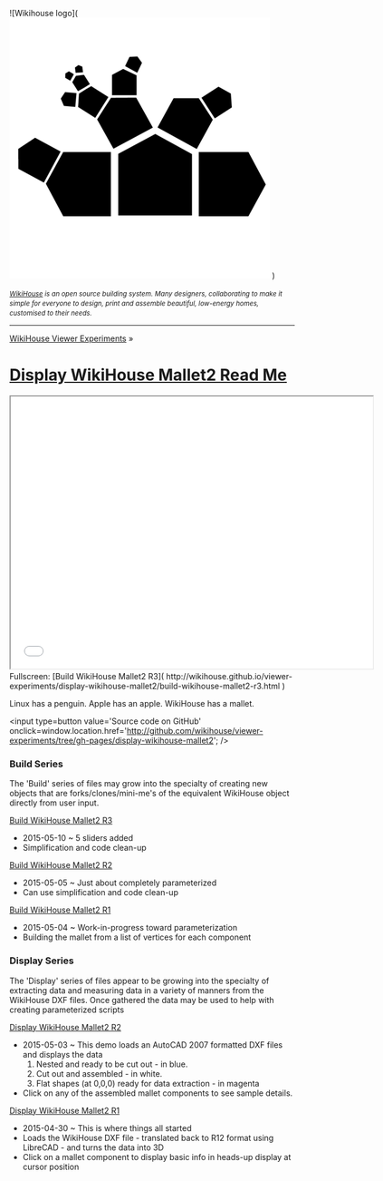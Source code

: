 
![Wikihouse logo]( ![Wikihouse logo]( ../wikihouse-logo.png ) )

_<small>[WikiHouse]( http://www.wikihouse.cc/ ) is an open source building system. Many designers, collaborating to make it simple for everyone to design, print and assemble beautiful, low-energy homes, customised to their needs.</small>_
***
[WikiHouse Viewer Experiments]( http://wikihouse.github.io/viewer-experiments/index.html ) &raquo;

[Display WikiHouse Mallet2 Read Me]( index.html )
===

<span style=display:none; >[View as web page]( http://wikihouse.github.io/viewer-experiments/display-wikihouse-mallet2/ "view the files as apps." ) </span>

<iframe src=build-wikihouse-mallet2-r3.html width=640 height=480></iframe>
Fullscreen: [Build WikiHouse Mallet2 R3]( http://wikihouse.github.io/viewer-experiments/display-wikihouse-mallet2/build-wikihouse-mallet2-r3.html )

Linux has a penguin. Apple has an apple. WikiHouse has a mallet.

<input type=button value='Source code on GitHub' onclick=window.location.href='http://github.com/wikihouse/viewer-experiments/tree/gh-pages/display-wikihouse-mallet2'; />


### Build Series
The 'Build' series of files may grow into the specialty of creating new objects that are forks/clones/mini-me's
of the equivalent WikiHouse object directly from user input.

[Build WikiHouse Mallet2 R3]( http://wikihouse.github.io/viewer-experiments/display-wikihouse-mallet2/build-wikihouse-mallet2-r3.html )

* 2015-05-10 ~ 5 sliders added
* Simplification and code clean-up


[Build WikiHouse Mallet2 R2]( http://wikihouse.github.io/viewer-experiments/display-wikihouse-mallet2/build-wikihouse-mallet2-r2.html )

* 2015-05-05 ~ Just about completely parameterized
* Can use simplification and code clean-up

[Build WikiHouse Mallet2 R1]( http://wikihouse.github.io/viewer-experiments/display-wikihouse-mallet2/build-wikihouse-mallet2-r1.html )

* 2015-05-04 ~ Work-in-progress toward parameterization
* Building the mallet from a list of vertices for each component

### Display Series
The 'Display' series of files appear to be growing into the specialty of extracting data and measuring data in a variety of manners
 from the WikiHouse DXF files. Once gathered the data may be used to help with creating parameterized scripts

[Display WikiHouse Mallet2 R2]( http://wikihouse.github.io/viewer-experiments/display-wikihouse-mallet2/display-wikihouse-mallet2-r2.html )

* 2015-05-03 ~ This demo loads an AutoCAD 2007 formatted DXF files and displays the data
	1. Nested and ready to be cut out - in blue.
	2. Cut out and assembled - in white.
	3. Flat shapes (at 0,0,0) ready for data extraction - in magenta
* Click on any of the assembled mallet components to see sample details.


[Display WikiHouse Mallet2 R1]( http://wikihouse.github.io/viewer-experiments/display-wikihouse-mallet2/display-wikihouse-mallet1-r1.html )

* 2015-04-30 ~ This is where things all started
* Loads the WikiHouse DXF file - translated back to R12 format using LibreCAD - and turns the data into 3D
* Click on a mallet component to display basic info in heads-up display at cursor position

